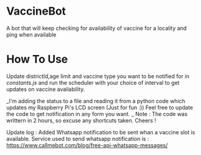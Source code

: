 # VaccineBot
A bot that will keep checking for availability of vaccine for a locality and ping when available

# How To Use 

Update districtId,age limit and vaccine type you want to be notified for in _constants.js_ and run the scheduler with your choice of interval to get updates on vaccine availability.

_I'm adding the status to a file and reading it from a python code which updates my Raspberry Pi's LCD screen (Just for fun :))
Feel free to update the code to get notification in any form you want.
_
Note : The code was writtern in 2 hours, so excuse any shortcuts taken.
Cheers !

Update log : 
Added Whatsapp notification to be sent whan a vaccine slot is available.
Service used to send whatsapp notification is : https://www.callmebot.com/blog/free-api-whatsapp-messages/
